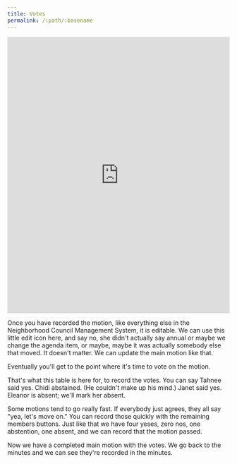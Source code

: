 ```yaml
---
title: Votes
permalink: /:path/:basename
---
```


<div style="position: relative; padding-bottom: 124.13793103448276%; height: 0;"><iframe src="https://www.loom.com/embed/649242a2ccfa48e8a46a9cf59c49a391" frameborder="0" webkitallowfullscreen mozallowfullscreen allowfullscreen style="position: absolute; top: 0; left: 0; width: 100%; height: 100%;"></iframe></div>

Once you have recorded the motion, like everything else in the Neighborhood
Council Management System, it is editable. We can use this little edit icon
here, and say no, she didn't actually say annual or maybe we change the agenda
item, or maybe, maybe it was actually somebody else that moved. It doesn't
matter. We can update the main motion like that.

Eventually you'll get to the point where it's time to vote on the motion.

That's what this table is here for, to record the votes. You can say Tahnee said
yes. Chidi abstained. (He couldn't make up his mind.) Janet said yes. Eleanor is
absent; we'll mark her absent.

Some motions tend to go really fast. If everybody just agrees, they all say
"yea, let's move on." You can record those quickly with the remaining members
buttons.  Just like that we have four yeses, zero nos, one abstention, one
absent, and we can record that the motion passed.

Now we have a completed main motion with the votes. We go back to the minutes
and we can see they're recorded in the minutes.
